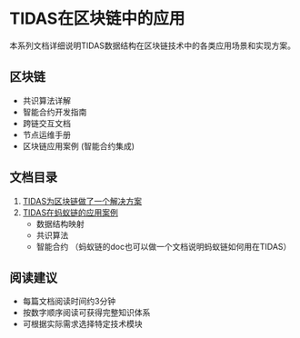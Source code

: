 # TIDAS在区块链中的应用

本系列文档详细说明TIDAS数据结构在区块链技术中的各类应用场景和实现方案。

## 区块链
- 共识算法详解
- 智能合约开发指南
- 跨链交互文档
- 节点运维手册
- 区块链应用案例 (智能合约集成)

## 文档目录

1. [TIDAS为区块链做了一个解决方案](TIDAS-to-blockchain.md)
2. [TIDAS在蚂蚁链的应用案例](TIDAS-to-ANTCHAIN.md)
   - 数据结构映射
   - 共识算法
   - 智能合约
（蚂蚁链的doc也可以做一个文档说明蚂蚁链如何用在TIDAS）


## 阅读建议

- 每篇文档阅读时间约3分钟
- 按数字顺序阅读可获得完整知识体系
- 可根据实际需求选择特定技术模块

